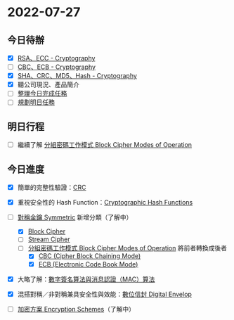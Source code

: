 # 2022-07-27
## 今日待辦
- [x] [RSA、ECC - Cryptography](https://app.asana.com/0/1202665638121499/1202665704076833)  
- [ ] [CBC、ECB - Cryptography](https://app.asana.com/0/1202665638121499/1202665702806448)  
- [x] [SHA、CRC、MD5、Hash - Cryptography](https://app.asana.com/0/1202665638121499/1202665588621766)  
- [x] 聽公司現況、產品簡介
- [ ] [整理今日完成任務](https://app.asana.com/0/1202665638121499/1202665549429841)  
- [ ] [規劃明日任務](https://app.asana.com/0/1202665638121499/1202672617894485)

## 明日行程
- [ ] 繼續了解 [分組密碼工作模式 Block Cipher Modes of Operation](分組密碼工作模式%20Block%20Cipher%20Modes%20of%20Operation.md)



## 今日進度
- [x] 簡單的完整性驗證：[CRC](CRC.md)
- [x] 重視安全性的 Hash Function：[Cryptographic Hash Functions](Cryptographic%20Hash%20Functions.md)
- [ ] [對稱金鑰 Symmetric](演算法/對稱金鑰%20Symmetric.md) 新增分類（了解中）
	- [x] [Block Cipher](Block%20Cipher.md)
	- [ ] [Stream Cipher](Stream%20Cipher.md)
	- [ ] [分組密碼工作模式 Block Cipher Modes of Operation](分組密碼工作模式%20Block%20Cipher%20Modes%20of%20Operation.md) 將前者轉換成後者
		- [x] [CBC (Cipher Block Chaining Mode)](CBC%20(Cipher%20Block%20Chaining%20Mode).md)
		- [x] [ECB (Electronic Code Book Mode)](ECB%20(Electronic%20Code%20Book%20Mode).md)
- [x] 大略了解：[數字簽名算法與消息認證（MAC）算法](數字簽名算法與消息認證（MAC）算法.md)
- [x] 混搭對稱／非對稱兼具安全性與效能：[數位信封 Digital Envelop](數位信封%20Digital%20Envelop.md)
- [ ] [加密方案 Encryption Schemes](加密方案%20Encryption%20Schemes.md)（了解中）




